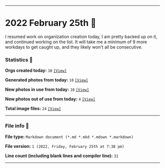 
***

# 2022 February 25th 📅

I resumed work on organization creation today, I am pretty backed up on it, and continued working on the list. It will take me a minimum of 9 more workdays to get caught up, and they likely won't all be consecutive.

### Statistics 📝

**Orgs created today:** `10` [`[View]`](/NewOrgs/2022/02_February/README.md#february-25th-2022)

**Generated photos from today:** `10` [`[View]`](/OrganizationGraphics/ByDate/2022/02_February/25/Generated/)

**New photos in use from today:** `10` [`[View]`](/OrganizationGraphics/ByDate/2022/02_February/25/Used/)

**New photos out of use from today:** `4` [`[View]`](/OrganizationGraphics/ByDate/2022/02_February/25/Unused/)

**Total image files:** `24` [`[View]`](/OrganizationGraphics/ByDate/2022_February/25/)

***

### File info 📜

**File type:** `Markdown document (*.md *.mkd *.mdown *.markdown)`

**File version:** `1 (2022, Friday, February 25th at 7:38 pm)`

**Line count (including blank lines and compiler line):** `31`

***
